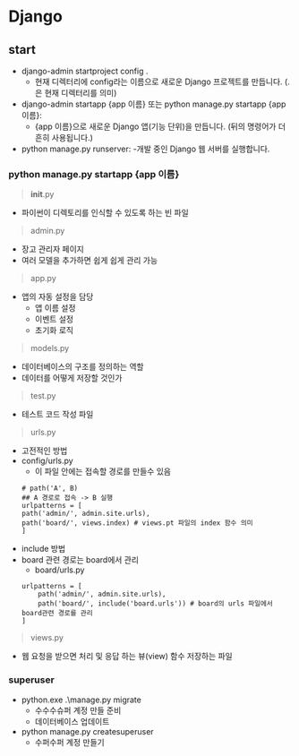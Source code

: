 # Django 

## start
- django-admin startproject config . 
    - 현재 디렉터리에 config라는 이름으로 새로운 Django 프로젝트를 만듭니다. (.은 현재 디렉터리를 의미)
- django-admin startapp {app 이름} 또는 python manage.py startapp {app 이름}: 
    - {app 이름}으로 새로운 Django 앱(기능 단위)을 만듭니다. (뒤의 명령어가 더 흔히 사용됩니다.)
- python manage.py runserver: 
    -개발 중인 Django 웹 서버를 실행합니다.

### python manage.py startapp {app 이름}

> __init__.py
- 파이썬이 디렉토리를 인식할 수 있도록 하는 빈 파일

> admin.py
- 장고 관리자 페이지
- 여러 모델을 추가하면 쉽게 쉽게 관리 가능 

> app.py  
- 앱의 자동 설정을 담당
    - 앱 이름 설정
    - 이벤트 설정
    - 초기화 로직

> models.py
- 데이터베이스의 구조를 정의하는 역할
- 데이터를 어떻게 저장할 것인가

> test.py
- 테스트 코드 작성 파일

> urls.py
- 고전적인 방법
- config/urls.py
    - 이 파일 안에는 접속할 경로를 만들수 있음
    ```
    # path('A', B)
    ## A 경로로 접속 -> B 실행
    urlpatterns = [
    path('admin/', admin.site.urls),
    path('board/', views.index) # views.pt 파일의 index 함수 의미
    ]
    ```
- include 방법
- board 관련 경로는 board에서 관리
    - board/urls.py
    ```
    urlpatterns = [
        path('admin/', admin.site.urls),
        path('board/', include('board.urls')) # board의 urls 파일에서 board관련 경로를 관리
    ]
    ```

> views.py
- 웹 요청을 받으면 처리 및 응답 하는 뷰(view) 함수 저장하는  파일

### superuser
- python.exe .\manage.py migrate
    - 수수수슈퍼 계정 만들 준비
    - 데이터베이스 업데이트
- python manage.py createsuperuser
    - 수퍼수퍼 계정 만들기

